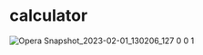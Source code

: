 # calculator
![Opera Snapshot_2023-02-01_130206_127 0 0 1](https://user-images.githubusercontent.com/19776646/216037323-1bf0e3eb-97eb-49b6-affe-07996bcc5fa1.png)
